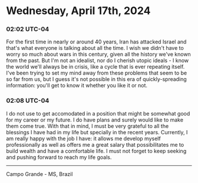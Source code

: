 # Wednesday, April 17th, 2024

### 02:02 UTC-04

For the first time in nearly or around 40 years, Iran has attacked Israel and that's
what everyone is talking about all the time. I wish we didn't have to worry so much
about wars in this century, given all the history we've known from the past. But
I'm not an idealist, nor do I cherish utopic ideals - I know the world we'll always
be in crisis, like a cycle that is ever repeating itself. I've been trying to set
my mind away from these problems that seem to be so far from us, but I guess it's
not possible in this era of quickly-spreading information: you'll get to know it
whether you like it or not.

### 02:08 UTC-04

I do not use to get accomodated in a position that might be somewhat good for my
career or my future. I do have plans and surely would like to make them come true.
With that in mind, I must be very grateful to all the blessings I have had in my
life but specially in the recent years. Currently, I am really happy with the job
I have: it allows me develop myself professionally as well as offers me a great
salary that possibilitates me to build wealth and have a comfortable life. I must
not forget to keep seeking and pushing forward to reach my life goals.

---

Campo Grande - MS, Brazil
